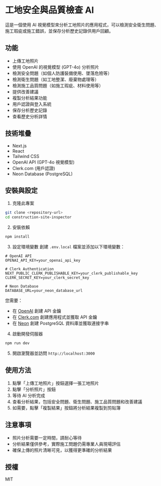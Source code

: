# 工地安全與品質檢查 AI

這是一個使用 AI 視覺模型來分析工地照片的應用程式，可以檢測安全衛生問題、施工瑕疵或施工錯誤，並保存分析歷史記錄供用戶回顧。

## 功能

- 上傳工地照片
- 使用 OpenAI 的視覺模型 (GPT-4o) 分析照片
- 檢測安全問題（如個人防護裝備使用、墜落危險等）
- 檢測衛生問題（如工地整潔、廢棄物處理等）
- 檢測施工品質問題（如施工瑕疵、材料使用等）
- 提供改善建議
- 複製分析結果功能
- 用戶認證與登入系統
- 保存分析歷史記錄
- 查看歷史分析詳情

## 技術堆疊

- Next.js
- React
- Tailwind CSS
- OpenAI API (GPT-4o 視覺模型)
- Clerk.com (用戶認證)
- Neon Database (PostgreSQL)

## 安裝與設定

1. 克隆此專案
```bash
git clone <repository-url>
cd construction-site-inspector
```

2. 安裝依賴
```bash
npm install
```

3. 設定環境變數
創建 `.env.local` 檔案並添加以下環境變數：

```
# OpenAI API
OPENAI_API_KEY=your_openai_api_key

# Clerk Authentication
NEXT_PUBLIC_CLERK_PUBLISHABLE_KEY=your_clerk_publishable_key
CLERK_SECRET_KEY=your_clerk_secret_key

# Neon Database
DATABASE_URL=your_neon_database_url
```

您需要：
- 在 [OpenAI](https://platform.openai.com/) 創建 API 金鑰
- 在 [Clerk.com](https://clerk.com/) 創建應用程式並獲取 API 金鑰
- 在 [Neon](https://neon.tech/) 創建 PostgreSQL 資料庫並獲取連接字串

4. 啟動開發伺服器
```bash
npm run dev
```

5. 開啟瀏覽器並訪問 `http://localhost:3000`

## 使用方法

1. 點擊「上傳工地照片」按鈕選擇一張工地照片
2. 點擊「分析照片」按鈕
3. 等待 AI 分析完成
4. 查看分析結果，包括安全問題、衛生問題、施工品質問題和改善建議
5. 如需要，點擊「複製結果」按鈕將分析結果複製到剪貼簿

## 注意事項

- 照片分析需要一定時間，請耐心等待
- 分析結果僅供參考，實際施工問題仍需專業人員現場評估
- 確保上傳的照片清晰可見，以獲得更準確的分析結果

## 授權

MIT
